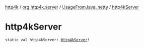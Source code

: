 [http4k](../../index.md) / [org.http4k.server](../index.md) / [UsageFromJava_netty](index.md) / [http4kServer](./http4k-server.md)

# http4kServer

`static val http4kServer: `[`Http4kServer`](../-http4k-server/index.md)`!`